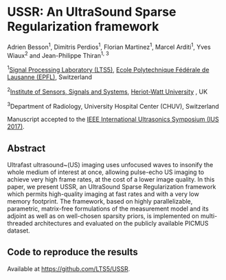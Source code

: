 # USSR: An UltraSound Sparse Regularization framework
[Ecole Polytechnique Fédérale de Lausanne (EPFL)]: http://www.epfl.ch/
[Signal Processing Laboratory (LTS5)]: http://lts5www.epfl.ch
[IEEE International Ultrasonics Symposium (IUS 2017)]: http://2017.ieeeicip.org/
[Institute of Sensors, Signals and Systems]: https://www.hw.ac.uk/schools/engineering-physical-sciences/institutes/sensors-signals-systems/basp.htm
[Heriot-Watt University]:https://www.hw.ac.uk/


Adrien Besson<sup>1</sup>, Dimitris Perdios<sup>1</sup>, Florian Martinez<sup>1</sup>, Marcel Arditi<sup>1</sup>, Yves Wiaux<sup>2</sup> and Jean-Philippe Thiran<sup>1, 3</sup>

<sup>1</sup>[Signal Processing Laboratory (LTS5)], [Ecole Polytechnique Fédérale de Lausanne (EPFL)], Switzerland

<sup>2</sup>[Institute of Sensors, Signals and Systems], [Heriot-Watt University] , UK

<sup>3</sup>Department of Radiology, University Hospital Center (CHUV), Switzerland

Manuscript accepted to the [IEEE International Ultrasonics Symposium (IUS 2017)].

## Abstract
Ultrafast ultrasound~(US) imaging uses unfocused waves to insonify the whole medium of interest at once, allowing pulse-echo US imaging to achieve very high frame rates, at the cost of a lower image quality. In this paper, we present USSR, an UltraSound Sparse Regularization framework which permits high-quality imaging at fast rates and with a very low memory footprint. The framework, based on highly parallelizable, parametric, matrix-free formulations of the measurement model and its adjoint as well as on well-chosen sparsity priors, is implemented on multi-threaded architectures and evaluated on the publicly available PICMUS dataset.

## Code to reproduce the results
Available at https://github.com/LTS5/USSR.
